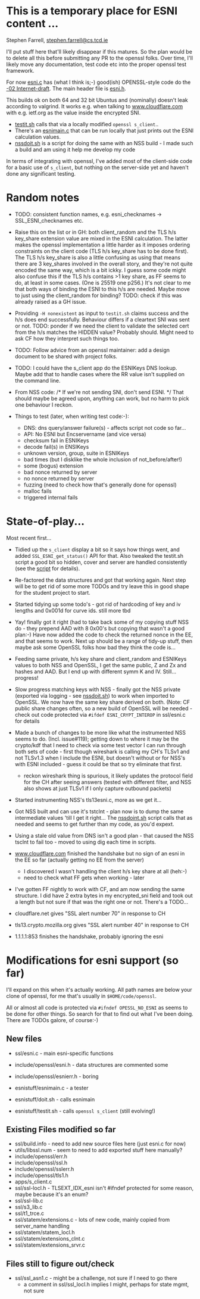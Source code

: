 
# This is a temporary place for ESNI content ...

Stephen Farrell, stephen.farrell@cs.tcd.ie

I'll put stuff here that'll likely disappear if this matures. So the plan would
be to delete all this before submitting any PR to the openssl folks. Over time,
I'll likely move any documentation, test code etc into the proper openssl test
framework.

For now [esni.c](../ssl/esni.c) has (what I think is;-) good(ish) OPENSSL-style code
do the [-02 Internet-draft](https://tools.ietf.org/html/draft-ietf-tls-esni-02).
The main header file is [esni.h](../include/openssl/esni.h).

This builds ok on both 64 and 32 bit Ubuntus and (nominally) doesn't leak
according to valgrind. It works e.g. when talking to www.cloudflare.com
with e.g. ietf.org as the value inside the encrypted SNI.

- [testit.sh](./testit.sh) calls that via a locally modified ``openssl s_client``.. 
- There's an [esnimain.c](./esnimain.c) that can be run locally that 
  just prints out the ESNI calculation values.
- [nssdoit.sh](./nssdoit.sh) is a script for doing the same with an NSS
  build - I made such a build and am using it help me develop my code

In terms of integrating with openssl, I've added most of the client-side
code for a basic use of ``s_client``, but nothing on the server-side yet
and haven't done any significant testing.

# Random notes

- TODO: consistent function names, e.g. esni_checknames -> SSL_ESNI_checknames etc.

- Raise this on the list or in GH: both client_random and the TLS h/s key_share
  extension value are mixed in the ESNI calculation. The latter makes the
openssl implementation a little harder as it imposes ordering constraints on
the client code (TLS h/s key_share has to be done first). The TLS h/s key_share
is also a little confusing as using that means there are 3 key_shares involved
in the overall story, and they're not quite encoded the same way, which is a
bit ickky. I guess some code might also confuse this if the TLS h/s contains >1
key share, as FF seems to do, at least in some cases. (One is 25519 one p256.)
It's not clear to me that both ways of binding the ESNI to this h/s are needed.
Maybe move to just using the client_random for binding? TODO: check if this
was already raised as a GH issue.

- Providing ``-H nonexistent`` as input to ``testit.sh`` claims success and
the h/s does end successfully. Behaviour differs if a cleartext SNI was
sent or not. TODO: ponder if we need the client to validate
the selected cert from the h/s matches the HIDDEN value? Probably should.
Might need to ask CF how they interpret such things too.

- TODO: Follow advice from an openssl maintainer: add a design document to be
shared with project folks. 

- TODO: I could have the s_client app do the ESNIKeys DNS lookup. Maybe add
that to handle cases where the RR value isn't supplied on the command line.

- From NSS code: /* If we're not sending SNI, don't send ESNI. */
  That should maybe be agreed upon, anything can work, but no harm
  to pick one behaviour I reckon.

- Things to test (later, when writing test code:-):
	- DNS: dns query/answer failure(s) - affects script not code so far...
	- API: No ESNI but Encservername (and vice versa)
	- checksum fail in ESNIKeys
	- decode fail(s) in ENSIKeys
	- unknown version, group, suite in ESNIKeys
	- bad times (but I disklike the whole inclusion of not_before/after!)
	- some (bogus) extension  
	- bad nonce returned by server
	- no nonce returned by server
	- fuzzing (need to check how that's generally done for openssl)
	- malloc fails
	- triggered internal fails

# State-of-play...

Most recent first...

- Tidied up the ``s_client`` display a bit so it says how things went,
  and added ``SSL_ESNI_get_status()`` API for that. Also tweaked the 
  testit.sh script a good bit so hidden, cover and server are handled 
  consistently (see the [script](./testit.sh) for details).

- Re-factored the data structures and got that working again. Next
  step will be to get rid of some more TODOs and try leave this in
  good shape for the student project to start.

- Started tidying up some todo's - got rid of hardcoding of key
  and iv lengths and 0x001d for curve ids. still more tbd

- Yay! finally got it right (had to take back some of my copying
  stuff NSS do - they prepend AAD with 8 0x00's but copying that
  wasn't a good plan:-) Have now added the code to check the
  returned nonce in the EE, and that seems to work. Next up
  should be a range of tidy-up stuff, then maybe ask some OpenSSL
  folks how bad they think the code is...

- Feeding same private, h/s key share and client_random and ESNIKeys
  values to both NSS and OpenSSL, I get the same public, Z and Zx
  and hashes and AAD. But I end up with different symm K and IV.
  Still... progress!

- Slow progress matching keys with NSS - finally got the NSS
  private (exported via logging - see [nssdoit.sh](./nssdoit.sh))
  to work when imported to OpenSSL. We now have the same 
  key share derived on both. (Note: CF public share changes
  often, so a new build of OpenSSL will be needed - check out
  code protected via ``#ifdef ESNI_CRYPT_INTEROP`` in ssl/esni.c for
  details 

- Made a bunch of changes to be more like what the instrumented
  NSS seems to do. (Incl. issue#119); getting down to where it
  may be the crypto/kdf that I need to check via some test
  vector I can run through both sets of code - first though
  wireshark is calling my CH's TLSv1 and not TLSv1.3 when I
  include the ESNI, but doesn't without or for NSS's with ESNI
  included - guess it could be that so try eliminate that 
  first.
	- reckon wireshark thing is spurious, it likely updates
	  the protocol field for the CH after seeing answers
	  (tested with different filter, and NSS also shows at
 	  just TLSv1 if I only capture outbound packets)

- Started instrumenting NSS's tls13esni.c, more as we get it...

- Got NSS built and can use it's tstclnt - plan now is to dump the
  same intermediate values 'till I get it right...
  The [nssdoint.sh](./nssdoit.sh) script calls that as needed
  and seems to get further than my code, as you'd expext.

- Using a stale old value from DNS isn't a good plan - that
  caused the NSS tsclnt to fail too - moved to using dig
  each time in scripts.

- www.cloudflare.com finished the handshake but no sign of an
  esni in the EE so far (actually getting no EE from the
  server)
	- I discovered I wasn't handling the client h/s key share at all (heh:-)
	- need to check what FF gets when working - later

- I've gotten FF nightly to work with CF, and am now sending
  the same structure. I did have 2 extra bytes in my
  encrypted_sni field and took out a length but not sure
  if that was the right one or not. There's a TODO...

- cloudflare.net gives "SSL alert number 70" in response to CH
- tls13.crypto.mozilla.org gives "SSL alert number 40" in response to CH
- 1.1.1.1:853 finishes the handshake, probably ignoring the esni

# Modifications for esni support (so far)

I'll expand on this when it's actually working.
All path names are below your clone of openssl, for me that's
usually in ``$HOME/code/openssl``.

All or almost all code is protected via ``#ifndef OPESSL_NO_ESNI``
as seems to be done for other things. So search for that to find
out what I've been doing.  There are TODOs galore, of course:-)

## New files

- ssl/esni.c - main esni-specific functions
- include/openssl/esni.h - data structures are commented some
- include/openssl/esnierr.h - boring

- esnistuff/esnimain.c - a tester
- esnistuff/doit.sh - calls esnimain
- esnistuff/testit.sh - calls ``openssl s_client`` (still evolving!)

## Existing Files modified so far

- ssl/build.info - need to add new source files here (just esni.c for now)
- utils/libssl.num - seem to need to add exported stuff here manually?
- include/openssl/err.h
- include/openssl/ssl.h
- include/openssl/sslerr.h
- include/openssl/tls1.h
- apps/s_client.c
- ssl/ssl-locl.h - TLSEXT_IDX_esni isn't #ifndef protected for some reason, maybe because it's an enum?
- ssl/ssl-lib.c
- ssl/s3_lib.c
- ssl/t1_trce.c
- ssl/statem/extensions.c - lots of new code, mainly copied from server_name handling
- ssl/statem/statem_locl.h
- ssl/statem/extensions_clnt.c
- ssl/statem/extensions_srvr.c 

## Files still to figure out/check

- ssl/ssl_asn1.c - might be a challenge, not sure if I need to go there
	- a comment in ssl/ssl_locl.h implies I might, perhaps for state mgmt, not
	  sure

